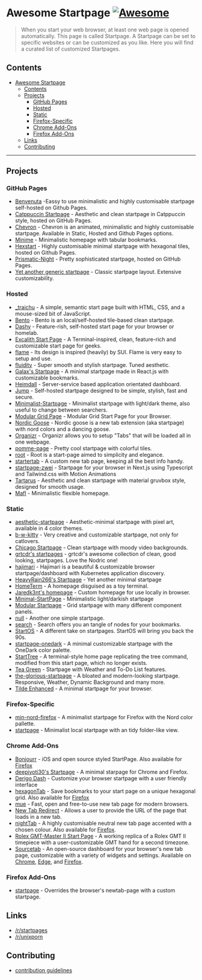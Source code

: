 # Awesome Startpage [![Awesome](https://awesome.re/badge-flat2.svg)](https://awesome.re)

> When you start your web browser, at least one web page is opened automatically. This page is called Startpage. A Startpage can be set to specific websites or can be customized as you like. Here you will find a curated list of customized Startpages.

## Contents

- [Awesome Startpage ](#awesome-startpage-)
  - [Contents](#contents)
  - [Projects](#projects)
    - [GitHub Pages](#github-pages)
    - [Hosted](#hosted)
    - [Static](#static)
    - [Firefox-Specific](#firefox-specific)
    - [Chrome Add-Ons](#chrome-add-ons)
    - [Firefox Add-Ons](#firefox-add-ons)
  - [Links](#links)
  - [Contributing](#contributing)

---

## Projects

### GitHub Pages

- [Benvenuta](https://github.com/h1tarxeth/Benvenuta-minimal_startpage) -Eassy to use minimalistic and highly customisable startpage self-hosted on Github Pages.
- [Catppuccin Startpage](https://github.com/pivoshenko/catppuccin-startpage) - Aesthetic and clean startpage in Catppuccin style, hosted on GitHub Pages.
- [Chevron](https://github.com/kholmogorov27/chevron) - Chevron is an animated, minimalistic and highly customisable startpage. Available in Static, Hosted and Github Pages options.
- [Minime](https://github.com/yashchaudhari008/minime) - Minimalistic homepage with tabular bookmarks.
- [Hexstart](https://github.com/ArmoredVortex/Hexstart) - Highly customisable minimal startpage with hexagonal tiles, hosted on Github Pages.
- [Prismatic-Night](https://github.com/dbuxy218/Prismatic-Night) - Pretty sophisticated startpage, hosted on GitHub Pages.
- [Yet another generic startpage](https://github.com/PrettyCoffee/yet-another-generic-startpage) - Classic startpage layout. Extensive customizability.

### Hosted

- [\_traichu](https://github.com/Tressley/_traichu) - A simple, semantic start page built with HTML, CSS, and a mouse-sized bit of JavaScript.
- [Bento](https://github.com/MiguelRAvila/Bento) - Bento is an local/self-hosted tile-based clean startpage.
- [Dashy](https://github.com/Lissy93/dashy) - Feature-rish, self-hosted start page for your browser or homelab.
- [Excalith Start Page](https://github.com/excalith/excalith-start-page) - A Terminal-inspired, clean, feature-rich and customizable start page for geeks.
- [flame](https://github.com/pawelmalak/flame) - Its design is inspired (heavily) by SUI. Flame is very easy to setup and use.
- [fluidity](https://github.com/PrettyCoffee/fluidity) - Super smooth and stylish startpage. Tuned aesthetic.
- [Galax's Startpage](https://github.com/Galax028/startpage) - A minimal startpage made in React.js with customizable bookmarks.
- [Heimdall](https://github.com/linuxserver/Heimdall) - Server-service based application orientated dashboard.
- [Jump](https://github.com/daledavies/jump) - Self-hosted startpage designed to be simple, stylish, fast and secure.
- [Minimalist-Startpage](https://github.com/ropoko/Startpage) - Minimalist startpage with light/dark theme, also useful to change between searchers.
- [Modular Grid Page](https://github.com/timothypholmes/startup-page) - Modular Grid Start Page for your Browser.
- [Nordic Goose](https://github.com/PrettyCoffee/nordic-goose) - Nordic goose is a new tab extension (aka startpage) with nord colors and a dancing goose.
- [Organizr](https://github.com/causefx/Organizr) - Organizr allows you to setup "Tabs" that will be loaded all in one webpage.
- [pomme-page](https://github.com/kikiklang/pomme-page) - Pretty cool startpage with colorful tiles.
- [root](https://github.com/imreyesjorge/root-startpage) - Root is a start-page aimed to simplicity and elegance.
- [startertab](https://github.com/allister-grange/startertab) - A custom new tab page, keeping all the best info handy.
- [startpage-zwei](https://github.com/Thomashighbaugh/startpage-zwei) - Startpage for your browser in Next.js using Typescript and Tailwind.css with Motion Animations
- [Tartarus](https://github.com/AllJavi/tartarus-startpage) - Aesthetic and clean startpage with material gruvbox style, designed for smooth usage.
- [Mafl](https://github.com/hywax/mafl) - Minimalistic flexible homepage.

### Static

- [aesthetic-startpage](https://github.com/Nainish-Rai/Aesthetic-Startpage) - Aesthetic-minimal startpage with pixel art, available in 4 color themes.
- [b-w-kitty](https://github.com/PrettyCoffee/b-w-kitty) - Very creative and customizable startpage, not only for catlovers.
- [Chicago Startpage](https://github.com/timothypholmes/start-page-chicago) - Clean startpage with moody video backgrounds.
- [grtcdr's startpages](https://github.com/grtcdr/startpages) - grtcdr's awesome collection of clean, good looking, startpages. Love the Nodric one!
- [hajimari](https://github.com/toboshii/hajimari) - Hajimari is a beautiful & customizable browser startpage/dashboard with Kubernetes application discovery.
- [HeavyRain266's Startpage](https://github.com/HeavyRain266/startpage) - Yet another minimal startpage
- [HomeTerm](https://github.com/Jaredk3nt/HomeTerm) - A homepage disguised as a toy terminal.
- [Jaredk3nt's homepage](https://github.com/Jaredk3nt/homepage) - Custom homepage for use locally in browser.
- [Minimal-StartPage](https://github.com/Nimplex/Minimal-StartPage) - Minimalistic light/darkish startpage
- [Modular Startpage](https://github.com/timothypholmes/startup-page) - Grid startpage with many different component panels.
- [null](https://github.com/sadparadiseinhell/null) - Another one simple startpage.
- [search](https://github.com/l0bsters/search) - Search offers you an tangle of nodes for your bookmarks.
- [StartOS](https://github.com/Jaredk3nt/startos) - A different take on startpages. StartOS will bring you back the 90s.
- [startpage-onedark](https://github.com/AbdelrhmanNile/startpage-onedark) - A minimal customizable startpage with the OneDark color palette.
- [StartTree](https://github.com/Paul-Houser/StartTree) - A terminal-style home page replicating the tree command, modified from this start page, which no longer exists.
- [Tea Green](https://github.com/sadparadiseinhell/tea-green) - Startpage with Weather and To-Do List features.
- [the-glorious-startpage](https://github.com/manilarome/the-glorious-startpage/) - A bloated and modern-looking startpage. Responsive, Weather, Dynamic Background and many more.
- [Tilde Enhanced](https://github.com/Ozencb/tilde-enhanced) - A minimal startpage for your browser.

### Firefox-Specific

- [min-nord-firefox](https://github.com/not-a-dev-stein/min-nord-firefox) - A minimalist startpage for Firefox with the Nord color pallette.
- [startpage](https://github.com/rajshekhar26/startpage) - Minimalist local startpage with an tidy folder-like view.

### Chrome Add-Ons

- [Bonjourr](https://chrome.google.com/webstore/detail/bonjourr/dlnejlppicbjfcfcedcflplfjajinajd) - iOS and open source styled StartPage. Also available for [Firefox](https://addons.mozilla.org/en-US/firefox/addon/bonjourr-startpage/)
- [deepjyoti30's Startpage](https://github.com/deepjyoti30/startpage) - A minimal starpage for Chrome and Firefox.
- [Derigo Dash](https://chrome.google.com/webstore/detail/derigo-dash/aiadgflpmkcihappkfkbgehghkiadnip) - Customize your browser startpage with a user friendly interface
- [hexagonTab](https://chrome.google.com/webstore/detail/hexagontab/hjapnkiokjkamfjenbdagacmpkobjlgi) - Save bookmarks to your start page on a unique hexagonal grid. Also available for [Firefox](https://addons.mozilla.org/en-US/firefox/addon/hexagontab/)
- [mue](https://github.com/mue/mue) - Fast, open and free-to-use new tab page for modern browsers.
- [New Tab Redirect](https://chrome.google.com/webstore/detail/new-tab-redirect/icpgjfneehieebagbmdbhnlpiopdcmna) - Allows a user to provide the URL of the page that loads in a new tab.
- [nightTab](https://chrome.google.com/webstore/detail/nighttab/hdpcadigjkbcpnlcpbcohpafiaefanki) - A highly customisable neutral new tab page accented with a chosen colour. Also available for [Firefox](https://addons.mozilla.org/en-US/firefox/addon/nighttab/).
- [Rolex GMT-Master II Start Page](https://chrome.google.com/webstore/detail/rolex-gmt-master-ii-start/hchnfnfjjknanhhconaappneoejmgngi?hl=en&authuser=0) - A working replica of a Rolex GMT II timepiece with a user-customizable GMT hand for a second timezone.
- [Sourcetab](https://github.com/sourcetab/sourcetab) - An open-source dashboard for your browser's new tab page, customizable with a variety of widgets and settings. Available on [Chrome](https://chrome.google.com/webstore/detail/sourcetab/akomlegpokabommpdjfmhnbdcnaefmdo), [Edge](https://microsoftedge.microsoft.com/addons/detail/sourcetab/fpknfiaimmgbbpplehjclidiphmhljeh), and [Firefox](https://addons.mozilla.org/en-US/firefox/addon/sourcetab/).

### Firefox Add-Ons

- [startpage](https://addons.mozilla.org/en-US/firefox/addon/square-startpage/) - Overrides the browser's newtab-page with a custom startpage.

## Links

- [/r/startpages](https://www.reddit.com/r/startpages/)
- [/r/unixporn](https://www.reddit.com/r/unixporn/)

## Contributing

- [contribution guidelines](https://github.com/jnmcfly/awsome-startpage/blob/master/CONTRIBUTING.md)
